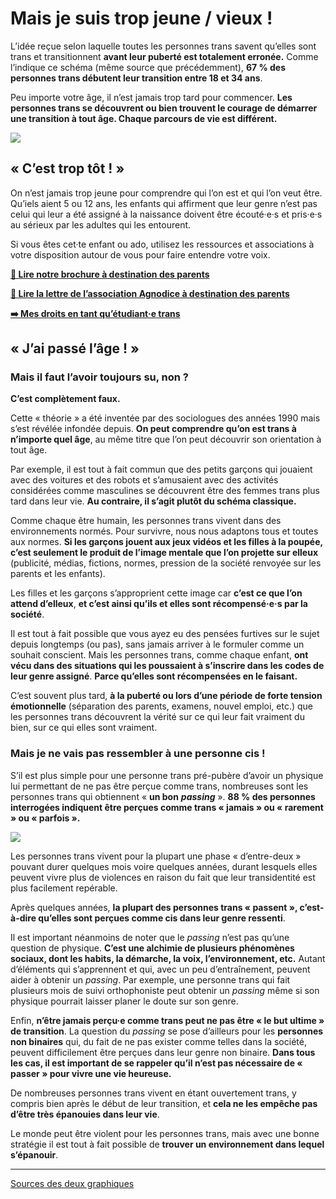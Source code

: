 # Mais je suis trop jeune / vieux !

L’idée reçue selon laquelle toutes les personnes trans savent qu’elles sont trans et transitionnent **avant leur puberté est totalement erronée.** Comme l’indique ce schéma (même source que précédemment), **67 % des personnes trans débutent leur transition entre 18 et 34 ans**.

Peu importe votre âge, il n’est jamais trop tard pour commencer. **Les personnes trans se découvrent ou bien trouvent le courage de démarrer une transition à tout âge. Chaque parcours de vie est différent.**

![](https://lh6.googleusercontent.com/lD7px8HWu1CvCuWGd9VnBCfY6iEvYVgyqs7hYvhJJ3vul05YsU2Iz_J4jBck0wW7_8aBjfznD8qEUXdktBFNaa3uuzEDHV16esz1PBaz13xeQQi2AafAnL8qqs1nSrJigGjKnWYi)

## « C’est trop tôt ! »

On n’est jamais trop jeune pour comprendre qui l’on est et qui l’on veut être. Qu’iels aient 5 ou 12 ans, les enfants qui affirment que leur genre n’est pas celui qui leur a été assigné à la naissance doivent être écouté·e·s et pris·e·s au sérieux par les adultes qui les entourent.

Si vous êtes cet·te enfant ou ado, utilisez les ressources et associations à votre disposition autour de vous pour faire entendre votre voix.

[**📄 Lire notre brochure à destination des parents**](https://wikitrans.co/2019/05/05/brochures-a-partager-a-vos-proches/)

[**📄 Lire la lettre de l’association Agnodice à destination des parents**](https://agnodice.ch/wp-content/uploads/2021/08/Position_Agnodice_2021_Therapie_transaffirmative_vs-AMQG.pdf)

**[➡️ Mes droits en tant qu’étudiant·e trans](https://wikitrans.co/2020/10/08/mes-droits-en-tant-quetudiant-e-trans/)**

## « J’ai passé l’âge ! »

### Mais il faut l’avoir toujours su, non ?

**C’est complètement faux.**  

Cette « théorie » a été inventée par des sociologues des années 1990 mais s’est révélée infondée depuis. **On peut comprendre qu’on est trans à n’importe quel âge**, au même titre que l’on peut découvrir son orientation à tout âge.

Par exemple, il est tout à fait commun que des petits garçons qui jouaient avec des voitures et des robots et s’amusaient avec des activités considérées comme masculines se découvrent être des femmes trans plus tard dans leur vie. **Au contraire, il s’agit plutôt du schéma classique.**

Comme chaque être humain, les personnes trans vivent dans des environnements normés. Pour survivre, nous nous adaptons tous et toutes aux normes. **Si les garçons jouent aux jeux vidéos et les filles à la poupée, c’est seulement le produit de l’image mentale que l’on projette sur elleux** (publicité, médias, fictions, normes, pression de la société renvoyée sur les parents et les enfants).

Les filles et les garçons s’approprient cette image car **c’est ce que l’on attend d’elleux**, **et c’est ainsi qu’ils et elles sont récompensé·e·s par la société**.

Il est tout à fait possible que vous ayez eu des pensées furtives sur le sujet depuis longtemps (ou pas), sans jamais arriver à le formuler comme un souhait conscient. Mais les personnes trans, comme chaque enfant, **ont vécu dans des situations qui les poussaient à s’inscrire dans les codes de leur genre assigné**. **Parce qu’elles sont récompensées en le faisant.**

C’est souvent plus tard, **à la puberté ou lors d’une période de forte tension émotionnelle** (séparation des parents, examens, nouvel emploi, etc.) que les personnes trans découvrent la vérité sur ce qui leur fait vraiment du bien, sur ce qui elles sont vraiment.

### Mais je ne vais pas ressembler à une personne cis !

S’il est plus simple pour une personne trans pré-pubère d’avoir un physique lui permettant de ne pas être perçue comme trans, nombreuses sont les personnes trans qui obtiennent « **un bon** _**passing**_ ». **88 % des personnes interrogées indiquent être perçues comme trans « jamais » ou « rarement » ou « parfois ».**  

![](https://lh3.googleusercontent.com/xoDQYX9nwOQUWdnS6voLo7vs_M5FlBf2_mfU7jHlqQPbrYnCuWne3SQ647daco1D39hbsL7AkutK7Lae5ciNCAeNcQLF2bdvTcrUkK80JF-KWOOWU5Zag0T4b4oZg_LnmeXe5vgV)

Les personnes trans vivent pour la plupart une phase « d’entre-deux » pouvant durer quelques mois voire quelques années, durant lesquels elles peuvent vivre plus de violences en raison du fait que leur transidentité est plus facilement repérable.  

Après quelques années, **la plupart des personnes trans « passent », c’est-à-dire qu’elles sont perçues comme cis dans leur genre ressenti**.  

Il est important néanmoins de noter que le _passing_ n’est pas qu’une question de physique. **C’est une alchimie de plusieurs phénomènes sociaux, dont les habits, la démarche, la voix, l’environnement, etc.** Autant d’éléments qui s’apprennent et qui, avec un peu d’entraînement, peuvent aider à obtenir un _passing_. Par exemple, une personne trans qui fait plusieurs mois de suivi orthophoniste peut obtenir un _passing_ même si son physique pourrait laisser planer le doute sur son genre.

Enfin, **n’être jamais perçu·e comme trans peut ne pas être « le but ultime » de transition**. La question du _passing_ se pose d’ailleurs pour les **personnes non binaires** qui, du fait de ne pas exister comme telles dans la société, peuvent difficilement être perçues dans leur genre non binaire. **Dans tous les cas, il est important de se rappeler qu’il n’est pas nécessaire de « passer » pour vivre une vie heureuse.**

De nombreuses personnes trans vivent en étant ouvertement trans, y compris bien après le début de leur transition, et **cela ne les empêche pas d’être très épanouies dans leur vie**.

Le monde peut être violent pour les personnes trans, mais avec une bonne stratégie il est tout à fait possible de **trouver un environnement dans lequel s’épanouir**.

---

[Sources des deux graphiques](https://transequality.org/sites/default/files/docs/usts/USTS-Full-Report-Dec17.pdf)